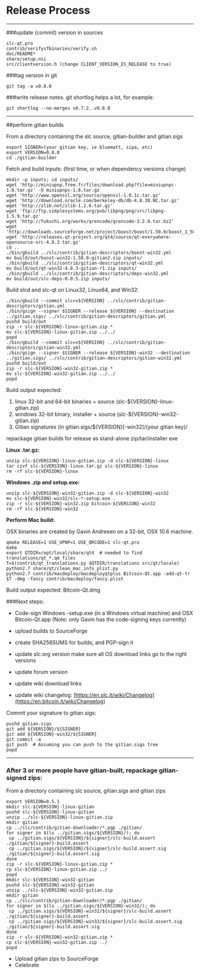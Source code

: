 Release Process
====================

* * *

###update (commit) version in sources


	slc-qt.pro
	contrib/verifysfbinaries/verify.sh
	doc/README*
	share/setup.nsi
	src/clientversion.h (change CLIENT_VERSION_IS_RELEASE to true)

###tag version in git

	git tag -a v0.8.0

###write release notes. git shortlog helps a lot, for example:

	git shortlog --no-merges v0.7.2..v0.8.0

* * *

##perform gitian builds

 From a directory containing the slc source, gitian-builder and gitian.sigs
  
	export SIGNER=(your gitian key, ie bluematt, sipa, etc)
	export VERSION=0.8.0
	cd ./gitian-builder

 Fetch and build inputs: (first time, or when dependency versions change)

	mkdir -p inputs; cd inputs/
	wget 'http://miniupnp.free.fr/files/download.php?file=miniupnpc-1.6.tar.gz' -O miniupnpc-1.6.tar.gz
	wget 'http://www.openssl.org/source/openssl-1.0.1c.tar.gz'
	wget 'http://download.oracle.com/berkeley-db/db-4.8.30.NC.tar.gz'
	wget 'http://zlib.net/zlib-1.2.6.tar.gz'
	wget 'ftp://ftp.simplesystems.org/pub/libpng/png/src/libpng-1.5.9.tar.gz'
	wget 'http://fukuchi.org/works/qrencode/qrencode-3.2.0.tar.bz2'
	wget 'http://downloads.sourceforge.net/project/boost/boost/1.50.0/boost_1_50_0.tar.bz2'
	wget 'http://releases.qt-project.org/qt4/source/qt-everywhere-opensource-src-4.8.3.tar.gz'
	cd ..
	./bin/gbuild ../slc/contrib/gitian-descriptors/boost-win32.yml
	mv build/out/boost-win32-1.50.0-gitian2.zip inputs/
	./bin/gbuild ../slc/contrib/gitian-descriptors/qt-win32.yml
	mv build/out/qt-win32-4.8.3-gitian-r1.zip inputs/
	./bin/gbuild ../slc/contrib/gitian-descriptors/deps-win32.yml
	mv build/out/slc-deps-0.0.5.zip inputs/

 Build slcd and slc-qt on Linux32, Linux64, and Win32:
  
	./bin/gbuild --commit slc=v${VERSION} ../slc/contrib/gitian-descriptors/gitian.yml
	./bin/gsign --signer $SIGNER --release ${VERSION} --destination ../gitian.sigs/ ../slc/contrib/gitian-descriptors/gitian.yml
	pushd build/out
	zip -r slc-${VERSION}-linux-gitian.zip *
	mv slc-${VERSION}-linux-gitian.zip ../../
	popd
	./bin/gbuild --commit slc=v${VERSION} ../slc/contrib/gitian-descriptors/gitian-win32.yml
	./bin/gsign --signer $SIGNER --release ${VERSION}-win32 --destination ../gitian.sigs/ ../slc/contrib/gitian-descriptors/gitian-win32.yml
	pushd build/out
	zip -r slc-${VERSION}-win32-gitian.zip *
	mv slc-${VERSION}-win32-gitian.zip ../../
	popd

  Build output expected:

  1. linux 32-bit and 64-bit binaries + source (slc-${VERSION}-linux-gitian.zip)
  2. windows 32-bit binary, installer + source (slc-${VERSION}-win32-gitian.zip)
  3. Gitian signatures (in gitian.sigs/${VERSION}[-win32]/(your gitian key)/

repackage gitian builds for release as stand-alone zip/tar/installer exe

**Linux .tar.gz:**

	unzip slc-${VERSION}-linux-gitian.zip -d slc-${VERSION}-linux
	tar czvf slc-${VERSION}-linux.tar.gz slc-${VERSION}-linux
	rm -rf slc-${VERSION}-linux

**Windows .zip and setup.exe:**

	unzip slc-${VERSION}-win32-gitian.zip -d slc-${VERSION}-win32
	mv slc-${VERSION}-win32/slc-*-setup.exe .
	zip -r slc-${VERSION}-win32.zip bitcoin-${VERSION}-win32
	rm -rf slc-${VERSION}-win32

**Perform Mac build:**

  OSX binaries are created by Gavin Andresen on a 32-bit, OSX 10.6 machine.

	qmake RELEASE=1 USE_UPNP=1 USE_QRCODE=1 slc-qt.pro
	make
	export QTDIR=/opt/local/share/qt4  # needed to find translations/qt_*.qm files
	T=$(contrib/qt_translations.py $QTDIR/translations src/qt/locale)
	python2.7 share/qt/clean_mac_info_plist.py
	python2.7 contrib/macdeploy/macdeployqtplus Bitcoin-Qt.app -add-qt-tr $T -dmg -fancy contrib/macdeploy/fancy.plist

 Build output expected: Bitcoin-Qt.dmg

###Next steps:

* Code-sign Windows -setup.exe (in a Windows virtual machine) and
  OSX Bitcoin-Qt.app (Note: only Gavin has the code-signing keys currently)

* upload builds to SourceForge

* create SHA256SUMS for builds, and PGP-sign it

* update slc.org version
  make sure all OS download links go to the right versions

* update forum version

* update wiki download links

* update wiki changelog: [https://en.slc.it/wiki/Changelog](https://en.bitcoin.it/wiki/Changelog)

Commit your signature to gitian.sigs:

	pushd gitian.sigs
	git add ${VERSION}/${SIGNER}
	git add ${VERSION}-win32/${SIGNER}
	git commit -a
	git push  # Assuming you can push to the gitian.sigs tree
	popd

-------------------------------------------------------------------------

### After 3 or more people have gitian-built, repackage gitian-signed zips:

From a directory containing slc source, gitian.sigs and gitian zips

	export VERSION=0.5.1
	mkdir slc-${VERSION}-linux-gitian
	pushd slc-${VERSION}-linux-gitian
	unzip ../slc-${VERSION}-linux-gitian.zip
	mkdir gitian
	cp ../slc/contrib/gitian-downloader/*.pgp ./gitian/
	for signer in $(ls ../gitian.sigs/${VERSION}/); do
	 cp ../gitian.sigs/${VERSION}/${signer}/slc-build.assert ./gitian/${signer}-build.assert
	 cp ../gitian.sigs/${VERSION}/${signer}/slc-build.assert.sig ./gitian/${signer}-build.assert.sig
	done
	zip -r slc-${VERSION}-linux-gitian.zip *
	cp slc-${VERSION}-linux-gitian.zip ../
	popd
	mkdir slc-${VERSION}-win32-gitian
	pushd slc-${VERSION}-win32-gitian
	unzip ../slc-${VERSION}-win32-gitian.zip
	mkdir gitian
	cp ../slc/contrib/gitian-downloader/*.pgp ./gitian/
	for signer in $(ls ../gitian.sigs/${VERSION}-win32/); do
	 cp ../gitian.sigs/${VERSION}-win32/${signer}/slc-build.assert ./gitian/${signer}-build.assert
	 cp ../gitian.sigs/${VERSION}-win32/${signer}/slc-build.assert.sig ./gitian/${signer}-build.assert.sig
	done
	zip -r slc-${VERSION}-win32-gitian.zip *
	cp slc-${VERSION}-win32-gitian.zip ../
	popd

- Upload gitian zips to SourceForge
- Celebrate 
